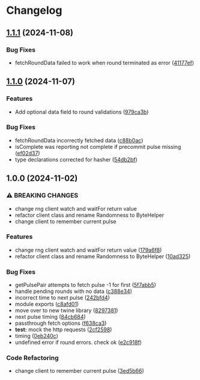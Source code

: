 # Changelog

## [1.1.1](https://github.com/buff-beacon-project/curby-js-client/compare/v1.1.0...v1.1.1) (2024-11-08)


### Bug Fixes

* fetchRoundData failed to work when round terminated as error ([41177ef](https://github.com/buff-beacon-project/curby-js-client/commit/41177efb953075655067b908d7e95d8e42ce41cb))

## [1.1.0](https://github.com/buff-beacon-project/curby-js-client/compare/v1.0.0...v1.1.0) (2024-11-07)


### Features

* Add optional data field to round validations ([979ca3b](https://github.com/buff-beacon-project/curby-js-client/commit/979ca3b27988c715e9f0f0325b7bfff97262fdf1))


### Bug Fixes

* fetchRoundData incorrectly fetched data ([c88b0ac](https://github.com/buff-beacon-project/curby-js-client/commit/c88b0ac41fbe846eca3754fc1c536c37f9a9da61))
* isComplete was reporting not complete if precommit pulse missing ([ef02d37](https://github.com/buff-beacon-project/curby-js-client/commit/ef02d375d38b83cf16bf02afe434d760dd58bc94))
* type declarations corrected for hasher ([54db2bf](https://github.com/buff-beacon-project/curby-js-client/commit/54db2bfee312db8b956a31c60744d9382b2f0f16))

## 1.0.0 (2024-11-02)


### ⚠ BREAKING CHANGES

* change rng client watch and waitFor return value
* refactor client class and rename Randomness to ByteHelper
* change client to remember current pulse

### Features

* change rng client watch and waitFor return value ([179a6f8](https://github.com/buff-beacon-project/curby-js-client/commit/179a6f814788f0ada8e6bb5b0649566a76d5997b))
* refactor client class and rename Randomness to ByteHelper ([10ad325](https://github.com/buff-beacon-project/curby-js-client/commit/10ad325de21eb537e4a2b1c1dca3513d394293b3))


### Bug Fixes

* getPulsePair attempts to fetch pulse -1 for first ([5f7abb5](https://github.com/buff-beacon-project/curby-js-client/commit/5f7abb5e034010c015a2d89ab8678bdd462381f5))
* handle pending rounds with no data ([c388e34](https://github.com/buff-beacon-project/curby-js-client/commit/c388e34153eb889868e0e446fc633fa89d281995))
* incorrect time to next pulse ([242bfd4](https://github.com/buff-beacon-project/curby-js-client/commit/242bfd4b7c47eaea96603cfd2dd5318253accdbf))
* module exports ([c8afd01](https://github.com/buff-beacon-project/curby-js-client/commit/c8afd011972b47b77ce595338a8fd468f735257e))
* move over to new twine library ([8297381](https://github.com/buff-beacon-project/curby-js-client/commit/82973818f9500382cfb57dd8b9491dba0ceb5685))
* next pulse timing ([84cb684](https://github.com/buff-beacon-project/curby-js-client/commit/84cb6849adc5a2e9d975362db221f15058877438))
* passthrough fetch options ([f638ca3](https://github.com/buff-beacon-project/curby-js-client/commit/f638ca385cc4e8ec936de086e8345c3353409038))
* **test:** mock the http requests ([2cf2598](https://github.com/buff-beacon-project/curby-js-client/commit/2cf2598789e56a20c1157005712545c12cb67e85))
* timing ([0eb240c](https://github.com/buff-beacon-project/curby-js-client/commit/0eb240cd65e1a87bd370ab61dcdd443522d1cbf0))
* undefined error if round errors. check ok ([e2c918f](https://github.com/buff-beacon-project/curby-js-client/commit/e2c918f923e214ffac3f3cd1b1733e9ef65cb985))


### Code Refactoring

* change client to remember current pulse ([3ed5b66](https://github.com/buff-beacon-project/curby-js-client/commit/3ed5b66e7507ec5e3b1cb4ab3c1f0cdfb07f704c))
